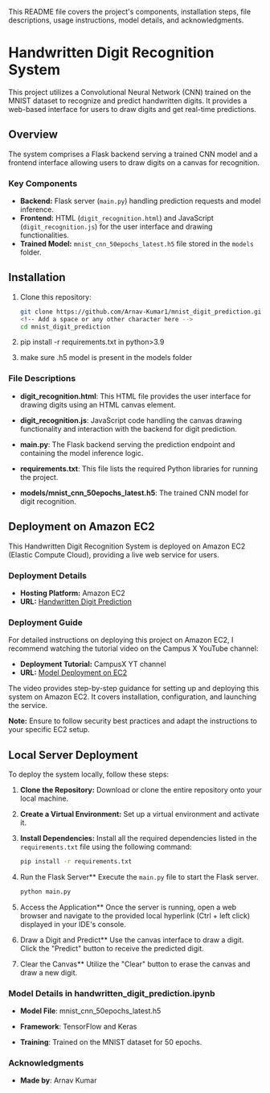 This README file covers the project's components, installation steps, file descriptions, usage instructions, model details, and acknowledgments.

# Handwritten Digit Recognition System

This project utilizes a Convolutional Neural Network (CNN) trained on the MNIST dataset to recognize and predict handwritten digits. It provides a web-based interface for users to draw digits and get real-time predictions.

## Overview

The system comprises a Flask backend serving a trained CNN model and a frontend interface allowing users to draw digits on a canvas for recognition.

### Key Components

- **Backend:** Flask server (`main.py`) handling prediction requests and model inference.
- **Frontend:** HTML (`digit_recognition.html`) and JavaScript (`digit_recognition.js`) for the user interface and drawing functionalities.
- **Trained Model:** `mnist_cnn_50epochs_latest.h5` file stored in the `models` folder.

## Installation

1. Clone this repository:

   ```bash
   git clone https://github.com/Arnav-Kumar1/mnist_digit_prediction.git
   <!-- Add a space or any other character here -->
   cd mnist_digit_prediction


2. pip install -r requirements.txt in python>3.9
3. make sure .h5 model is present in the models folder

### File Descriptions

- **digit_recognition.html**: This HTML file provides the user interface for drawing digits using an HTML canvas element.

- **digit_recognition.js**: JavaScript code handling the canvas drawing functionality and interaction with the backend for digit prediction.

- **main.py**: The Flask backend serving the prediction endpoint and containing the model inference logic.

- **requirements.txt**: This file lists the required Python libraries for running the project.

- **models/mnist_cnn_50epochs_latest.h5**: The trained CNN model for digit recognition.


## Deployment on Amazon EC2

This Handwritten Digit Recognition System is deployed on Amazon EC2 (Elastic Compute Cloud), providing a live web service for users.

### Deployment Details

- **Hosting Platform:** Amazon EC2
- **URL:** [Handwritten Digit Prediction](https://urlzs.com/eS5jY)

### Deployment Guide

For detailed instructions on deploying this project on Amazon EC2, I recommend watching the tutorial video on the Campus X YouTube channel:

- **Deployment Tutorial:** CampusX YT channel
- **URL:** [Model Deployment on EC2](https://www.youtube.com/watch?v=_rwNTY5Mn40)

The video provides step-by-step guidance for setting up and deploying this system on Amazon EC2. It covers installation, configuration, and launching the service.

**Note:** Ensure to follow security best practices and adapt the instructions to your specific EC2 setup.



## Local Server Deployment

To deploy the system locally, follow these steps:

1. **Clone the Repository:** Download or clone the entire repository onto your local machine.

2. **Create a Virtual Environment:** Set up a virtual environment and activate it.

3. **Install Dependencies:** Install all the required dependencies listed in the `requirements.txt` file using the following command:

   ```bash
   pip install -r requirements.txt

4. Run the Flask Server**
     Execute the `main.py` file to start the Flask server.
   ```bash
   python main.py

5. Access the Application**
Once the server is running, open a web browser and navigate to the provided local hyperlink (Ctrl + left click) displayed in your IDE's console.

6. Draw a Digit and Predict**
Use the canvas interface to draw a digit. Click the "Predict" button to receive the predicted digit.

7. Clear the Canvas**
Utilize the "Clear" button to erase the canvas and draw a new digit.





### Model Details in handwritten_digit_prediction.ipynb

- **Model File**: mnist_cnn_50epochs_latest.h5

- **Framework**: TensorFlow and Keras

- **Training**: Trained on the MNIST dataset for 50 epochs.

### Acknowledgments

- **Made by**: Arnav Kumar

